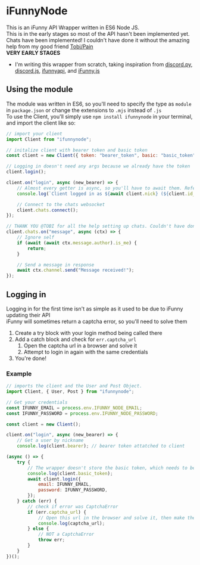 # iFunnyNode

This is an iFunny API Wrapper written in ES6 Node JS.\
This is in the early stages so most of the API hasn't been implemented yet.\
Chats have been implemented! I couldn't have done it without the amazing help from my good friend [Tobi/Pain](https://github.com/baiinss)\
**VERY EARLY STAGES**

-   I'm writing this wrapper from scratch, taking inspiration from
    [discord.py](https://github.com/Rapptz/discord.py),
    [discord.js](https://github.com/discordjs/discord.js),
    [ifunnyapi](https://github.com/EamonTracey/ifunnyapi),
    and [iFunny.js](https://github.com/gastrodon/iFunny.js)

## Using the module

The module was written in ES6, so you'll need to specify the type as `module` in `package.json` or change the extensions to `.mjs` instead of `.js`\
To use the Client, you'll simply use `npm install ifunnynode` in your terminal, and import the client like so:

```js
// import your client
import Client from "ifunnynode";

// initalize client with bearer token and basic token
const client = new Client({ token: "bearer_token", basic: "basic_token" });

// Logging in doesn't need any args because we already have the token
client.login();

client.on("login", async (new_bearer) => {
	// Almost every getter is async, so you'll have to await them. Refer to the docs for which don't need to be awaited
	console.log(`Client logged in as ${await client.nick} (${client.id_sync})`);

	// Connect to the chats websocket
	client.chats.connect();
});

// THANK YOU @TOBI for all the help setting up chats. Couldn't have done it without you.
client.chats.on("message", async (ctx) => {
	// Ignore self
	if (await (await ctx.message.author).is_me) {
		return;
	}

	// Send a message in response
	await ctx.channel.send("Message received!");
});
```

## Logging in

Logging in for the first time isn't as simple as it used to be due to iFunny updating their API\
iFunny will sometimes return a captcha error, so you'll need to solve them

1. Create a try block with your login method being called there
2. Add a catch block and check for `err.captcha_url`
    1. Open the captcha url in a browser and solve it
    2. Attempt to login in again with the same credentials
3. You're done!

### Example

```js
// imports the client and the User and Post Object.
import Client, { User, Post } from "ifunnynode";

// Get your credentials
const IFUNNY_EMAIL = process.env.IFUNNY_NODE_EMAIL;
const IFUNNY_PASSWORD = process.env.IFUNNY_NODE_PASSWORD;

const client = new Client();

client.on("login", async (new_bearer) => {
	// Get a user by nickname
	console.log(client.bearer); // bearer token attatched to client

(async () => {
	try {
		// The wrapper doesn't store the basic token, which needs to be reused to login, so you'll wanna store this before attempting a login
		console.log(client.basic_token);
		await client.login({
			email: IFUNNY_EMAIL,
			password: IFUNNY_PASSWORD,
		});
	} catch (err) {
		// check if error was CaptchaError
		if (err.captcha_url) {
			// Open this url in the browser and solve it, then make the request again, using the same basic token
			console.log(captcha_url);
		} else {
			// NOT a CaptchaError
			throw err;
		}
	}
})();
```
